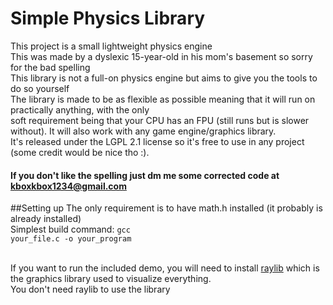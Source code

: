 # Simple Physics Library

This project is a small lightweight physics engine<br>
This was made by a dyslexic 15-year-old in his mom's basement so sorry for the bad spelling<br>
This library is not a full-on physics engine but aims to give you the tools to do so yourself <br>
The library is made to be as flexible as possible meaning that it will run on practically anything, with the only<br>
soft requirement being that your CPU has an FPU (still runs but is slower without). It will also work with any game engine/graphics library.<br>
It's released under the LGPL 2.1 license so it's free to use in any project (some credit would be nice tho :).<br>


#### If you don't like the spelling just dm me some corrected code at kboxkbox1234@gmail.com

##Setting up
The only requirement is to have math.h installed (it probably is already installed)<br>
Simplest build command: <code>gcc your_file.c -o your_program</code><br><br>

If you want to run the included demo, you will need to install <a href="https://www.raylib.com/">raylib</a> which is the graphics library used to visualize everything.<br>
You don't need raylib to use the library<br>
